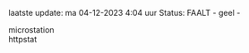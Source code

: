 laatste update: 
ma 04-12-2023  4:04   uur 
Status: FAALT - geel - 
<div class="service Y">microstation</div><div class="service Y">httpstat</div>